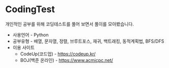 # CodingTest
개인적인 공부를 위해 코딩테스트를 풀어 보면서 풀이를 모아봤습니다.

+ 사용언어 - Python
+ 공부유형 - 배열, 문자열, 정렬, 브루트포스, 재귀, 백트래킹, 동적계획법, BFS/DFS
+ 이용 사이트
  +  CodeUp(코드업) - https://codeup.kr/
  +  BOJ(백준 온라인) - https://www.acmicpc.net/
